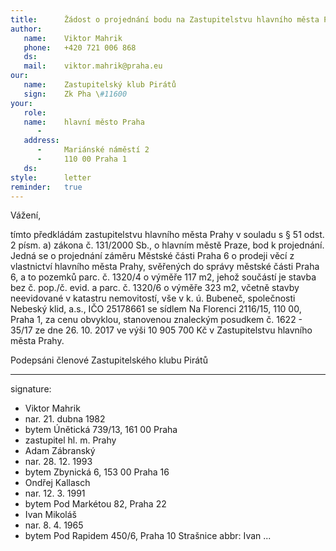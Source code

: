 ```yaml
---
title:      Žádost o projednání bodu na Zastupitelstvu hlavního města Parhy
author:
   name:    Viktor Mahrik
   phone:   +420 721 006 868
   ds:      
   mail:    viktor.mahrik@praha.eu
our:
   name:    Zastupitelský klub Pirátů
   sign:    Zk Pha \#11600
your:
   role:    
   name:    hlavní město Praha
      -     
   address:
      -     Mariánské náměstí 2
      -     110 00 Praha 1
   ds:      
style:      letter
reminder:   true
---
```


Vážení,

tímto předkládám zastupitelstvu hlavního města Prahy v souladu s § 51 odst. 2 písm. a) zákona č. 131/2000 Sb., o hlavním městě Praze, bod k projednání. Jedná se o projednání záměru Městské části Praha 6 o prodeji věcí z vlastnictví hlavního města Prahy, svěřených do správy městské části Praha 6, a to pozemků parc. č. 1320/4 o výměře 117 m2, jehož součástí je stavba bez č. pop./č. evid. a parc. č. 1320/6 o výměře 323 m2, včetně stavby neevidované v katastru nemovitostí, vše v k. ú. Bubeneč, společnosti Nebeský klid, a.s., IČO 25178661 se sídlem Na Florenci 2116/15, 110 00, Praha 1, za cenu obvyklou, stanovenou znaleckým posudkem č. 1622 - 35/17 ze dne 26. 10. 2017 ve výši 10 905 700 Kč v Zastupitelstvu hlavního města Prahy. 

Podepsáni členové Zastupitelského klubu Pirátů

---
signature: 
  - Viktor Mahrik
  - nar. 21. dubna 1982
  - bytem Únětická 739/13, 161 00 Praha
  - zastupitel hl. m. Prahy
  - Adam Zábranský
  - nar. 28. 12. 1993
  - bytem Zbynická 6, 153 00 Praha 16
  - Ondřej Kallasch
  - nar. 12. 3. 1991
  - bytem Pod Markétou 82, Praha 22
  - Ivan Mikoláš
  - nar. 8. 4. 1965
  - bytem Pod Rapidem 450/6, Praha 10 Strašnice
abbr:       Ivan
...
